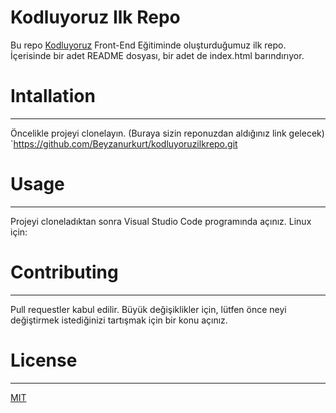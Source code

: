 # Kodluyoruz Ilk Repo 
Bu repo [Kodluyoruz](https://www.kodluyoruz.org/) Front-End Eğitiminde oluşturduğumuz ilk repo. İçerisinde bir adet README dosyası, bir adet de index.html barındırıyor.
# Intallation 
---
Öncelikle projeyi clonelayın. (Buraya sizin reponuzdan aldığınız link gelecek)
`https://github.com/Beyzanurkurt/kodluyoruzilkrepo.git
# Usage 
---
Projeyi cloneladıktan sonra Visual Studio Code programında açınız.
Linux için:
# Contributing 
---
Pull requestler kabul edilir. Büyük değişiklikler için, lütfen önce neyi değiştirmek istediğinizi tartışmak için bir konu açınız.
# License
---
[MIT](https://choosealicense.com/licenses/mit/)